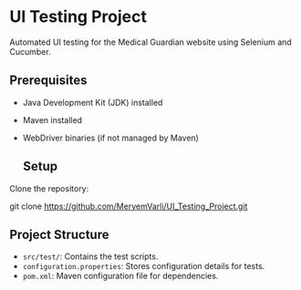 # UI Testing Project

Automated UI testing for the Medical Guardian website using Selenium and Cucumber.

## Prerequisites
- Java Development Kit (JDK) installed
- Maven installed
- WebDriver binaries (if not managed by Maven)

  ## Setup
 Clone the repository:
   
   git clone https://github.com/MeryemVarli/UI_Testing_Project.git


## Project Structure
- `src/test/`: Contains the test scripts.
- `configuration.properties`: Stores configuration details for tests.
- `pom.xml`: Maven configuration file for dependencies.
